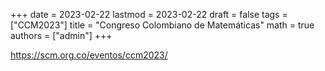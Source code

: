 +++
date      = 2023-02-22
lastmod   = 2023-02-22
draft     = false
tags      = ["CCM2023"]
title     = "Congreso Colombiano de Matemáticas"
math      = true
authors = ["admin"]
+++

https://scm.org.co/eventos/ccm2023/
